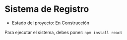 <h1> Sistema de Registro </h1>

- Estado del proyecto: En Construcción

Para ejecutar el sistema, debes poner:
````npm install react````

